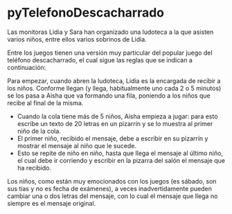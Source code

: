 # pyTelefonoDescacharrado

Las monitoras Lidia y Sara han organizado una ludoteca a la que asisten varios niños, entre ellos varios sobrinos de Lidia. 

Entre los juegos tienen una versión muy particular del popular juego del teléfono descacharrado, el cual sigue las reglas que se indican a continuación:

Para empezar, cuando abren la ludoteca, Lidia es la encargada de recibir a los niños. Conforme llegan (y llega, habitualmente uno cada 2 o 5 minutos) se los pasa a Aisha que va formando una fila, poniendo a los niños que recibe al final de la misma.

- Cuando la cola tiene más de 5 niños, Aisha empieza a jugar: para esto escribe un texto de 20 letras en un pizarrín y se lo muestra al primer niño de la cola.
- El primer niño, recibido el mensaje, debe a escribir en su pizarrín y mostrar el mensaje al niño que le sucede.
- Esto se repite de niño en niño, hasta que llega el mensaje al último niño, el cual debe ir corriendo y escribir en la pizarra del salón el mensaje que ha recibido.

Los niños, como están muy emocionados con los juegos (es sábado, son sus tías y no es fecha de exámenes), a veces inadvertidamente pueden cambiar una o dos letras del mensaje, con lo cual el mensaje que llega no siempre es el mensaje original.

